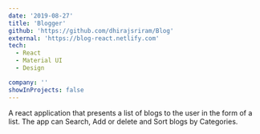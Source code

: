 ```yaml
---
date: '2019-08-27'
title: 'Blogger'
github: 'https://github.com/dhirajsriram/Blog'
external: 'https://blog-react.netlify.com'
tech:
  - React
  - Material UI
  - Design

company: ''
showInProjects: false
---
```


A react application that presents a list of blogs to the user in the form of a list. The app can Search, Add or delete and Sort blogs by Categories.
